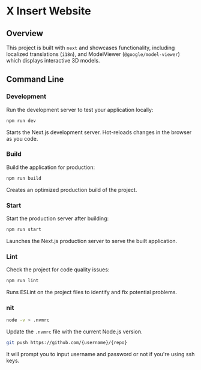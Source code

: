 # X Insert Website

## Overview
This project is built with `next` and showcases functionality, including localized translations (`i18n`), and ModelViewer (`@google/model-viewer`) which displays interactive 3D models.

## Command Line
### Development
Run the development server to test your application locally:

```bash
npm run dev
```
Starts the Next.js development server. Hot-reloads changes in the browser as you code.

### Build
Build the application for production:
```bash
npm run build
```
Creates an optimized production build of the project.

### Start
Start the production server after building:
```bash
npm run start
```
Launches the Next.js production server to serve the built application.

### Lint
Check the project for code quality issues:
```bash
npm run lint
```
Runs ESLint on the project files to identify and fix potential problems.

### nit

```bash
node -v > .nvmrc
```
Update the `.nvmrc` file with the current Node.js version.


```bash
git push https://github.com/{username}/{repo}
```

It will prompt you to input username and password or not if you're using ssh keys.